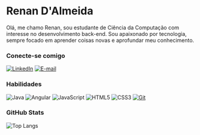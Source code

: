 
# Renan D'Almeida

Olá, me chamo Renan, sou estudante de Ciência da Computação com interesse no desenvolvimento back-end. Sou apaixonado por tecnologia, sempre focado em aprender coisas novas e aprofundar meu conhecimento.

### Conecte-se comigo
[![LinkedIn](https://img.shields.io/badge/LinkedIn-000?style=for-the-badge&logo=linkedin&logoColor=0E76A8)](https://www.linkedin.com/in/renan-dalmeida-a8a8371ba/)
[![E-mail](https://img.shields.io/badge/-Email-000?style=for-the-badge&logo=microsoft-outlook&logoColor=E94D5F)](mailto:rdalmeidi@outlook.com)

### Habilidades
![Java](https://img.shields.io/badge/Java-000?style=for-the-badge&logo=java)
![Angular](https://img.shields.io/badge/Angular-000?style=for-the-badge&logo=angular&logoColor=C3002F)
![JavaScript](https://img.shields.io/badge/JavaScript-000?style=for-the-badge&logo=javascript)
![HTML5](https://img.shields.io/badge/HTML5-000?style=for-the-badge&logo=html5)
![CSS3](https://img.shields.io/badge/CSS3-000?style=for-the-badge&logo=css3&logoColor=264CE4)
[![Git](https://img.shields.io/badge/Git-000?style=for-the-badge&logo=git&logoColor=E94D5F)](https://git-scm.com/doc) 

### GitHub Stats
![Top Langs](https://github-readme-stats-git-masterrstaa-rickstaa.vercel.app/api/top-langs/?username=renanDalmeida&layout=compact&bg_color=000&border_color=30A3DC&title_color=E94D5F&text_color=FFF)
